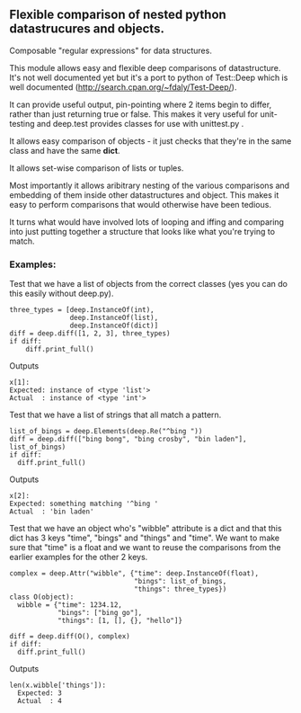 ## Flexible comparison of nested python datastrucures and objects.

Composable "regular expressions" for data structures.

This module allows easy and flexible deep comparisons of
datastructure. It's not well documented yet but it's a port to python
of Test::Deep which is well documented
(http://search.cpan.org/~fdaly/Test-Deep/).

It can provide useful output, pin-pointing where 2 items begin to
differ, rather than just returning true or false. This makes it very
useful for unit-testing and deep.test provides classes for use with
unittest.py .

It allows easy comparison of objects - it just checks that
they're in the same class and have the same __dict__.

It allows set-wise comparison of lists or tuples.

Most importantly it allows aribitrary nesting of the various
comparisons and embedding of them inside other datastructures and
object. This makes it easy to perform comparisons that would otherwise
have been tedious.

It turns what would have involved lots of looping and iffing and
comparing into just putting together a structure that looks like what
you're trying to match.

### Examples:

Test that we have a list of objects from the correct classes (yes you
can do this easily without deep.py).
    
    three_types = [deep.InstanceOf(int),
                   deep.InstanceOf(list),
                   deep.InstanceOf(dict)]
    diff = deep.diff([1, 2, 3], three_types)
    if diff:
        diff.print_full()

Outputs

    x[1]:
    Expected: instance of <type 'list'>
    Actual  : instance of <type 'int'>

Test that we have a list of strings that all match a pattern.

    list_of_bings = deep.Elements(deep.Re("^bing "))
    diff = deep.diff(["bing bong", "bing crosby", "bin laden"], list_of_bings)
    if diff:
      diff.print_full()

Outputs

    x[2]:
    Expected: something matching '^bing '
    Actual  : 'bin laden'


Test that we have an object who's "wibble" attribute is a dict and
that this dict has 3 keys "time", "bings" and "things" and
"time". We want to make sure that "time" is a float and we want to
reuse the comparisons from the earlier examples for the other 2
keys.

    complex = deep.Attr("wibble", {"time": deep.InstanceOf(float),
                                   "bings": list_of_bings,
                                   "things": three_types})
    class O(object):
      wibble = {"time": 1234.12,
                "bings": ["bing go"],
                "things": [1, [], {}, "hello"]}
    
    diff = deep.diff(O(), complex)
    if diff:
      diff.print_full()

Outputs

    len(x.wibble['things']):
      Expected: 3
      Actual  : 4  
